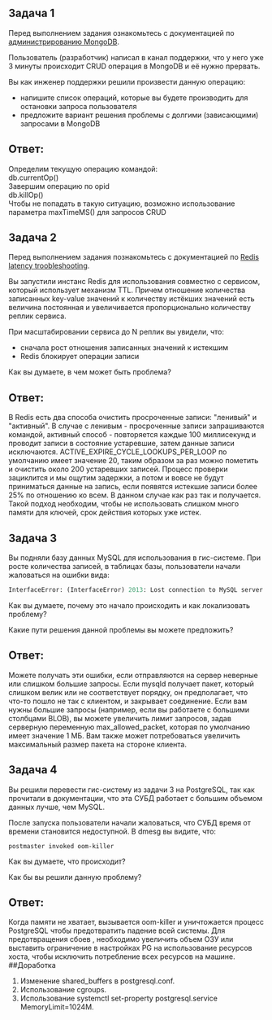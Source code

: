 ## Задача 1

Перед выполнением задания ознакомьтесь с документацией по [администрированию MongoDB](https://docs.mongodb.com/manual/administration/).

Пользователь (разработчик) написал в канал поддержки, что у него уже 3 минуты происходит CRUD операция в MongoDB и её 
нужно прервать. 

Вы как инженер поддержки решили произвести данную операцию:
- напишите список операций, которые вы будете производить для остановки запроса пользователя
- предложите вариант решения проблемы с долгими (зависающими) запросами в MongoDB  
## Ответ:  
Определим текущую операцию командой:    
       db.currentOp()  
Завершим операцию по opid  
       db.killOp()  
Чтобы не попадать в такую ситуацию, возможно использование параметра maxTimeMS() для запросов CRUD

## Задача 2

Перед выполнением задания познакомьтесь с документацией по [Redis latency troobleshooting](https://redis.io/topics/latency).

Вы запустили инстанс Redis для использования совместно с сервисом, который использует механизм TTL. 
Причем отношение количества записанных key-value значений к количеству истёкших значений есть величина постоянная и
увеличивается пропорционально количеству реплик сервиса. 

При масштабировании сервиса до N реплик вы увидели, что:  
- сначала рост отношения записанных значений к истекшим  
- Redis блокирует операции записи  

Как вы думаете, в чем может быть проблема?  
## Ответ:  
В Redis есть два способа очистить просроченные записи: "ленивый" и "активный". В случае с ленивым - просроченные записи запрашиваются командой, активный способ - повторяется каждые 100 миллисекунд и проводит записи в состояние устаревшие, затем данные записи исключаются. ACTIVE_EXPIRE_CYCLE_LOOKUPS_PER_LOOP по умолчанию имеет значение 20, таким образом за раз можно пометить и очистить около 200 устаревших записей. Процесс проверки зациклится и мы ощутим задержки, а потом и вовсе не будут приниматься данные на запись, если появятся истекшие записи более 25% по отношению ко всем. В данном случае как раз так и получается. Такой подход необходим, чтобы не использовать слишком много памяти для ключей, срок действия которых уже истек.
## Задача 3

Вы подняли базу данных MySQL для использования в гис-системе. При росте количества записей, в таблицах базы,
пользователи начали жаловаться на ошибки вида:
```python
InterfaceError: (InterfaceError) 2013: Lost connection to MySQL server during query u'SELECT..... '
```

Как вы думаете, почему это начало происходить и как локализовать проблему?

Какие пути решения данной проблемы вы можете предложить?  
## Ответ:  
Можете получать эти ошибки, если отправляются на сервер неверные или слишком большие запросы. Если mysqld получает пакет, который слишком велик или не соответствует порядку, он предполагает, что что-то пошло не так с клиентом, и закрывает соединение. Если вам нужны большие запросы (например, если вы работаете с большими столбцами BLOB), вы можете увеличить лимит запросов, задав серверную переменную max_allowed_packet, которая по умолчанию имеет значение 1 МБ. Вам также может потребоваться увеличить максимальный размер пакета на стороне клиента.
## Задача 4


Вы решили перевести гис-систему из задачи 3 на PostgreSQL, так как прочитали в документации, что эта СУБД работает с 
большим объемом данных лучше, чем MySQL.

После запуска пользователи начали жаловаться, что СУБД время от времени становится недоступной. В dmesg вы видите, что:

`postmaster invoked oom-killer` 

Как вы думаете, что происходит?

Как бы вы решили данную проблему?  
## Ответ:  
Когда памяти не хватает, вызывается oom-killer и уничтожается процесс PostgreSQL чтобы предотвратить падение всей системы. Для предотвращения сбоев , необходимо увеличить объем ОЗУ или выставить ограничение в настройках PG на использование ресурсов хоста, 
чтобы исключить потребление всех ресурсов на машине.
##Доработка

1. Изменение shared_buffers в postgresql.conf.
2. Использование cgroups.
3. Использование systemctl set-property postgresql.service MemoryLimit=1024M.




